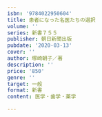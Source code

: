 ```yaml
---
isbn: '9784022950604'
title: 患者になった名医たちの選択
volume: ''
series: 新書７５５
publisher: 朝日新聞出版
pubdate: '2020-03-13'
cover: ''
author: 塚崎朝子／著
description: ''
price: '850'
genre: ''
target: 一般
format: 新書
content: 医学・歯学・薬学

---
```

